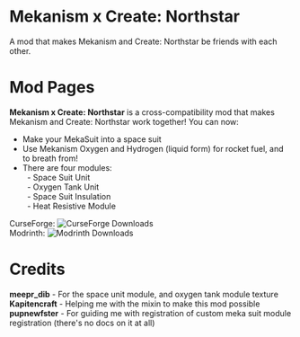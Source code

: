 # Mekanism x Create: Northstar
A mod that makes Mekanism and Create: Northstar be friends with each other.

# Mod Pages
**Mekanism x Create: Northstar** is a cross-compatibility mod that makes Mekanism and Create: Northstar work together!
You can now:
- Make your MekaSuit into a space suit
- Use Mekanism Oxygen and Hydrogen (liquid form) for rocket fuel, and to breath from!
- There are four modules: \
  - Space Suit Unit \
  - Oxygen Tank Unit \
  - Space Suit Insulation \
  - Heat Resistive Module

CurseForge: ![CurseForge Downloads](https://img.shields.io/curseforge/dt/1104223) \
Modrinth: ![Modrinth Downloads](https://img.shields.io/modrinth/dt/5kBJRF84)


# Credits
**meepr_dib** - For the space unit module, and oxygen tank module texture \
**Kapitencraft** - Helping me with the mixin to make this mod possible \
**pupnewfster** - For guiding me with registration of custom meka suit module registration (there's no docs on it at all)
